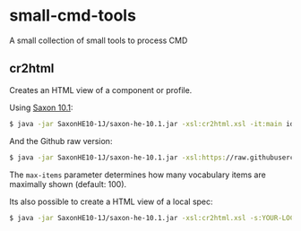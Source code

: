 # small-cmd-tools
 A small collection of small tools  to process CMD


## cr2html

Creates an HTML view of a component or profile.

Using [Saxon 10.1](https://www.saxonica.com/): 

```sh
$ java -jar SaxonHE10-1J/saxon-he-10.1.jar -xsl:cr2html.xsl -it:main id='clarin.eu:cr1:p_1505397653795'
```

And the Github raw version:

```sh
$ java -jar SaxonHE10-1J/saxon-he-10.1.jar -xsl:https://raw.githubusercontent.com/menzowindhouwer/small-cmd-tools/master/cr2html.xsl -it:main id='clarin.eu:cr1:c_1271859438110' 'max-items=25'
```

The `max-items` parameter determines how many vocabulary items are maximally shown (default: 100).

Its also possible to create a HTML view of a local spec:

```sh
$ java -jar SaxonHE10-1J/saxon-he-10.1.jar -xsl:cr2html.xsl -s:YOUR-LOCAL-SPEC.XML
```
